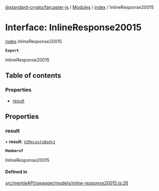 [@standard-crypto/farcaster-js](../README.md) / [Modules](../modules.md) / [index](../modules/index.md) / InlineResponse20015

# Interface: InlineResponse20015

[index](../modules/index.md).InlineResponse20015

**`Export`**

InlineResponse20015

## Table of contents

### Properties

- [result](index.InlineResponse20015.md#result)

## Properties

### result

• **result**: [`V2RecastsBody1`](index.V2RecastsBody1.md)

**`Memberof`**

InlineResponse20015

#### Defined in

[src/merkleAPI/swagger/models/inline-response20015.ts:26](https://github.com/standard-crypto/farcaster-js/blob/main/src/merkleAPI/swagger/models/inline-response20015.ts#L26)
